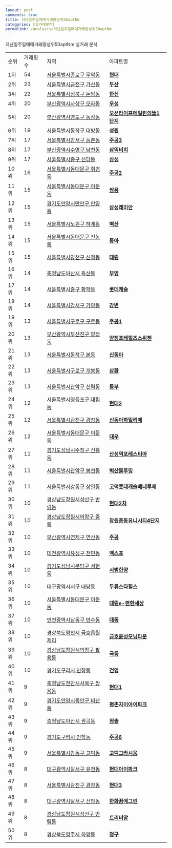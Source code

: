 ```yaml
---
layout: post
comments: true
title: 지난일주일매매거래량상위50aptNm
categories: [실거래분석]
permalink: /analysis/지난일주일매매거래량상위50aptNm
---
```


지난일주일매매거래량상위50aptNm 실거래 분석

<table>
  <tr>
    <td>순위</td>
    <td>거래횟수</td>
    <td>지역</td>
    <td>아파트명</td>
  </tr>

  <tr>
    <td>1위</td>
    <td>54</td>
    <td><a href="/apt/서울특별시종로구무악동">서울특별시종로구 무악동</a></td>
    <td colspan="4" style="font-weight: bold;"><a href="/apt/서울특별시종로구무악동현대">현대</a></td>
  </tr>

  <tr>
    <td>2위</td>
    <td>23</td>
    <td><a href="/apt/서울특별시금천구가산동">서울특별시금천구 가산동</a></td>
    <td colspan="4" style="font-weight: bold;"><a href="/apt/서울특별시금천구가산동두산">두산</a></td>
  </tr>

  <tr>
    <td>3위</td>
    <td>22</td>
    <td><a href="/apt/서울특별시성북구돈암동">서울특별시성북구 돈암동</a></td>
    <td colspan="4" style="font-weight: bold;"><a href="/apt/서울특별시성북구돈암동한신">한신</a></td>
  </tr>

  <tr>
    <td>4위</td>
    <td>20</td>
    <td><a href="/apt/부산광역시사상구모라동">부산광역시사상구 모라동</a></td>
    <td colspan="4" style="font-weight: bold;"><a href="/apt/부산광역시사상구모라동우성">우성</a></td>
  </tr>

  <tr>
    <td>5위</td>
    <td>20</td>
    <td><a href="/apt/부산광역시영도구동삼동">부산광역시영도구 동삼동</a></td>
    <td colspan="4" style="font-weight: bold;"><a href="/apt/부산광역시영도구동삼동오션라이프에일린의뜰1단지">오션라이프에일린의뜰1단지</a></td>
  </tr>

  <tr>
    <td>6위</td>
    <td>19</td>
    <td><a href="/apt/서울특별시동작구대방동">서울특별시동작구 대방동</a></td>
    <td colspan="4" style="font-weight: bold;"><a href="/apt/서울특별시동작구대방동성원">성원</a></td>
  </tr>

  <tr>
    <td>7위</td>
    <td>17</td>
    <td><a href="/apt/서울특별시강서구등촌동">서울특별시강서구 등촌동</a></td>
    <td colspan="4" style="font-weight: bold;"><a href="/apt/서울특별시강서구등촌동주공3">주공3</a></td>
  </tr>

  <tr>
    <td>8위</td>
    <td>17</td>
    <td><a href="/apt/부산광역시수영구남천동">부산광역시수영구 남천동</a></td>
    <td colspan="4" style="font-weight: bold;"><a href="/apt/부산광역시수영구남천동삼익비치">삼익비치</a></td>
  </tr>

  <tr>
    <td>9위</td>
    <td>17</td>
    <td><a href="/apt/서울특별시중구신당동">서울특별시중구 신당동</a></td>
    <td colspan="4" style="font-weight: bold;"><a href="/apt/서울특별시중구신당동삼성">삼성</a></td>
  </tr>

  <tr>
    <td>10위</td>
    <td>16</td>
    <td><a href="/apt/서울특별시동대문구휘경동">서울특별시동대문구 휘경동</a></td>
    <td colspan="4" style="font-weight: bold;"><a href="/apt/서울특별시동대문구휘경동주공2">주공2</a></td>
  </tr>

  <tr>
    <td>11위</td>
    <td>15</td>
    <td><a href="/apt/서울특별시동대문구이문동">서울특별시동대문구 이문동</a></td>
    <td colspan="4" style="font-weight: bold;"><a href="/apt/서울특별시동대문구이문동쌍용">쌍용</a></td>
  </tr>

  <tr>
    <td>12위</td>
    <td>15</td>
    <td><a href="/apt/경기도안양시만안구안양동">경기도안양시만안구 안양동</a></td>
    <td colspan="4" style="font-weight: bold;"><a href="/apt/경기도안양시만안구안양동삼성래미안">삼성래미안</a></td>
  </tr>

  <tr>
    <td>13위</td>
    <td>15</td>
    <td><a href="/apt/서울특별시노원구하계동">서울특별시노원구 하계동</a></td>
    <td colspan="4" style="font-weight: bold;"><a href="/apt/서울특별시노원구하계동벽산">벽산</a></td>
  </tr>

  <tr>
    <td>14위</td>
    <td>15</td>
    <td><a href="/apt/서울특별시동대문구전농동">서울특별시동대문구 전농동</a></td>
    <td colspan="4" style="font-weight: bold;"><a href="/apt/서울특별시동대문구전농동동아">동아</a></td>
  </tr>

  <tr>
    <td>15위</td>
    <td>15</td>
    <td><a href="/apt/서울특별시양천구신정동">서울특별시양천구 신정동</a></td>
    <td colspan="4" style="font-weight: bold;"><a href="/apt/서울특별시양천구신정동대림">대림</a></td>
  </tr>

  <tr>
    <td>16위</td>
    <td>14</td>
    <td><a href="/apt/충청남도아산시득산동">충청남도아산시 득산동</a></td>
    <td colspan="4" style="font-weight: bold;"><a href="/apt/충청남도아산시득산동부영">부영</a></td>
  </tr>

  <tr>
    <td>17위</td>
    <td>14</td>
    <td><a href="/apt/서울특별시중구황학동">서울특별시중구 황학동</a></td>
    <td colspan="4" style="font-weight: bold;"><a href="/apt/서울특별시중구황학동롯데캐슬">롯데캐슬</a></td>
  </tr>

  <tr>
    <td>18위</td>
    <td>14</td>
    <td><a href="/apt/서울특별시강서구가양동">서울특별시강서구 가양동</a></td>
    <td colspan="4" style="font-weight: bold;"><a href="/apt/서울특별시강서구가양동강변">강변</a></td>
  </tr>

  <tr>
    <td>19위</td>
    <td>13</td>
    <td><a href="/apt/서울특별시구로구구로동">서울특별시구로구 구로동</a></td>
    <td colspan="4" style="font-weight: bold;"><a href="/apt/서울특별시구로구구로동주공1">주공1</a></td>
  </tr>

  <tr>
    <td>20위</td>
    <td>13</td>
    <td><a href="/apt/부산광역시부산진구양정동">부산광역시부산진구 양정동</a></td>
    <td colspan="4" style="font-weight: bold;"><a href="/apt/부산광역시부산진구양정동양정포레힐즈스위첸">양정포레힐즈스위첸</a></td>
  </tr>

  <tr>
    <td>21위</td>
    <td>13</td>
    <td><a href="/apt/서울특별시동작구본동">서울특별시동작구 본동</a></td>
    <td colspan="4" style="font-weight: bold;"><a href="/apt/서울특별시동작구본동신동아">신동아</a></td>
  </tr>

  <tr>
    <td>22위</td>
    <td>13</td>
    <td><a href="/apt/서울특별시구로구개봉동">서울특별시구로구 개봉동</a></td>
    <td colspan="4" style="font-weight: bold;"><a href="/apt/서울특별시구로구개봉동삼환">삼환</a></td>
  </tr>

  <tr>
    <td>23위</td>
    <td>13</td>
    <td><a href="/apt/서울특별시관악구신림동">서울특별시관악구 신림동</a></td>
    <td colspan="4" style="font-weight: bold;"><a href="/apt/서울특별시관악구신림동동부">동부</a></td>
  </tr>

  <tr>
    <td>24위</td>
    <td>12</td>
    <td><a href="/apt/서울특별시영등포구대림동">서울특별시영등포구 대림동</a></td>
    <td colspan="4" style="font-weight: bold;"><a href="/apt/서울특별시영등포구대림동현대2">현대2</a></td>
  </tr>

  <tr>
    <td>25위</td>
    <td>12</td>
    <td><a href="/apt/서울특별시광진구광장동">서울특별시광진구 광장동</a></td>
    <td colspan="4" style="font-weight: bold;"><a href="/apt/서울특별시광진구광장동신동아파밀리에">신동아파밀리에</a></td>
  </tr>

  <tr>
    <td>26위</td>
    <td>12</td>
    <td><a href="/apt/서울특별시동대문구이문동">서울특별시동대문구 이문동</a></td>
    <td colspan="4" style="font-weight: bold;"><a href="/apt/서울특별시동대문구이문동대우">대우</a></td>
  </tr>

  <tr>
    <td>27위</td>
    <td>11</td>
    <td><a href="/apt/경기도성남시수정구신흥동">경기도성남시수정구 신흥동</a></td>
    <td colspan="4" style="font-weight: bold;"><a href="/apt/경기도성남시수정구신흥동산성역포레스티아">산성역포레스티아</a></td>
  </tr>

  <tr>
    <td>28위</td>
    <td>11</td>
    <td><a href="/apt/서울특별시관악구봉천동">서울특별시관악구 봉천동</a></td>
    <td colspan="4" style="font-weight: bold;"><a href="/apt/서울특별시관악구봉천동벽산블루밍">벽산블루밍</a></td>
  </tr>

  <tr>
    <td>29위</td>
    <td>11</td>
    <td><a href="/apt/서울특별시강동구상일동">서울특별시강동구 상일동</a></td>
    <td colspan="4" style="font-weight: bold;"><a href="/apt/서울특별시강동구상일동고덕롯데캐슬베네루체">고덕롯데캐슬베네루체</a></td>
  </tr>

  <tr>
    <td>30위</td>
    <td>10</td>
    <td><a href="/apt/경상남도창원시성산구반림동">경상남도창원시성산구 반림동</a></td>
    <td colspan="4" style="font-weight: bold;"><a href="/apt/경상남도창원시성산구반림동현대2차">현대2차</a></td>
  </tr>

  <tr>
    <td>31위</td>
    <td>10</td>
    <td><a href="/apt/경상남도창원시의창구중동">경상남도창원시의창구 중동</a></td>
    <td colspan="4" style="font-weight: bold;"><a href="/apt/경상남도창원시의창구중동창원중동유니시티4단지">창원중동유니시티4단지</a></td>
  </tr>

  <tr>
    <td>32위</td>
    <td>10</td>
    <td><a href="/apt/부산광역시연제구연산동">부산광역시연제구 연산동</a></td>
    <td colspan="4" style="font-weight: bold;"><a href="/apt/부산광역시연제구연산동주공">주공</a></td>
  </tr>

  <tr>
    <td>33위</td>
    <td>10</td>
    <td><a href="/apt/대전광역시유성구전민동">대전광역시유성구 전민동</a></td>
    <td colspan="4" style="font-weight: bold;"><a href="/apt/대전광역시유성구전민동엑스포">엑스포</a></td>
  </tr>

  <tr>
    <td>34위</td>
    <td>10</td>
    <td><a href="/apt/경기도성남시분당구서현동">경기도성남시분당구 서현동</a></td>
    <td colspan="4" style="font-weight: bold;"><a href="/apt/경기도성남시분당구서현동시범한양">시범한양</a></td>
  </tr>

  <tr>
    <td>35위</td>
    <td>10</td>
    <td><a href="/apt/대구광역시서구내당동">대구광역시서구 내당동</a></td>
    <td colspan="4" style="font-weight: bold;"><a href="/apt/대구광역시서구내당동두류스타힐스">두류스타힐스</a></td>
  </tr>

  <tr>
    <td>36위</td>
    <td>10</td>
    <td><a href="/apt/서울특별시동대문구이문동">서울특별시동대문구 이문동</a></td>
    <td colspan="4" style="font-weight: bold;"><a href="/apt/서울특별시동대문구이문동대림e-편한세상">대림e-편한세상</a></td>
  </tr>

  <tr>
    <td>37위</td>
    <td>10</td>
    <td><a href="/apt/인천광역시남동구만수동">인천광역시남동구 만수동</a></td>
    <td colspan="4" style="font-weight: bold;"><a href="/apt/인천광역시남동구만수동대동">대동</a></td>
  </tr>

  <tr>
    <td>38위</td>
    <td>10</td>
    <td><a href="/apt/경상북도영천시금호읍원제리">경상북도영천시 금호읍원제리</a></td>
    <td colspan="4" style="font-weight: bold;"><a href="/apt/경상북도영천시금호읍원제리금호윤성모닝타운">금호윤성모닝타운</a></td>
  </tr>

  <tr>
    <td>39위</td>
    <td>10</td>
    <td><a href="/apt/경상남도창원시의창구팔용동">경상남도창원시의창구 팔용동</a></td>
    <td colspan="4" style="font-weight: bold;"><a href="/apt/경상남도창원시의창구팔용동극동">극동</a></td>
  </tr>

  <tr>
    <td>40위</td>
    <td>10</td>
    <td><a href="/apt/경기도구리시인창동">경기도구리시 인창동</a></td>
    <td colspan="4" style="font-weight: bold;"><a href="/apt/경기도구리시인창동건영">건영</a></td>
  </tr>

  <tr>
    <td>41위</td>
    <td>9</td>
    <td><a href="/apt/충청남도천안시서북구쌍용동">충청남도천안시서북구 쌍용동</a></td>
    <td colspan="4" style="font-weight: bold;"><a href="/apt/충청남도천안시서북구쌍용동현대1">현대1</a></td>
  </tr>

  <tr>
    <td>42위</td>
    <td>9</td>
    <td><a href="/apt/경기도안양시동안구비산동">경기도안양시동안구 비산동</a></td>
    <td colspan="4" style="font-weight: bold;"><a href="/apt/경기도안양시동안구비산동평촌자이아이파크">평촌자이아이파크</a></td>
  </tr>

  <tr>
    <td>43위</td>
    <td>9</td>
    <td><a href="/apt/충청남도아산시권곡동">충청남도아산시 권곡동</a></td>
    <td colspan="4" style="font-weight: bold;"><a href="/apt/충청남도아산시권곡동청솔">청솔</a></td>
  </tr>

  <tr>
    <td>44위</td>
    <td>9</td>
    <td><a href="/apt/경기도구리시인창동">경기도구리시 인창동</a></td>
    <td colspan="4" style="font-weight: bold;"><a href="/apt/경기도구리시인창동주공6">주공6</a></td>
  </tr>

  <tr>
    <td>45위</td>
    <td>9</td>
    <td><a href="/apt/서울특별시강동구고덕동">서울특별시강동구 고덕동</a></td>
    <td colspan="4" style="font-weight: bold;"><a href="/apt/서울특별시강동구고덕동고덕그라시움">고덕그라시움</a></td>
  </tr>

  <tr>
    <td>46위</td>
    <td>8</td>
    <td><a href="/apt/대구광역시달서구유천동">대구광역시달서구 유천동</a></td>
    <td colspan="4" style="font-weight: bold;"><a href="/apt/대구광역시달서구유천동현대아이파크">현대아이파크</a></td>
  </tr>

  <tr>
    <td>47위</td>
    <td>8</td>
    <td><a href="/apt/서울특별시광진구광장동">서울특별시광진구 광장동</a></td>
    <td colspan="4" style="font-weight: bold;"><a href="/apt/서울특별시광진구광장동현대3">현대3</a></td>
  </tr>

  <tr>
    <td>48위</td>
    <td>8</td>
    <td><a href="/apt/대구광역시달서구신당동">대구광역시달서구 신당동</a></td>
    <td colspan="4" style="font-weight: bold;"><a href="/apt/대구광역시달서구신당동한화꿈에그린">한화꿈에그린</a></td>
  </tr>

  <tr>
    <td>49위</td>
    <td>8</td>
    <td><a href="/apt/경상남도창원시성산구반림동">경상남도창원시성산구 반림동</a></td>
    <td colspan="4" style="font-weight: bold;"><a href="/apt/경상남도창원시성산구반림동트리비앙">트리비앙</a></td>
  </tr>

  <tr>
    <td>50위</td>
    <td>8</td>
    <td><a href="/apt/경상북도영주시하망동">경상북도영주시 하망동</a></td>
    <td colspan="4" style="font-weight: bold;"><a href="/apt/경상북도영주시하망동청구">청구</a></td>
  </tr>

</table>
